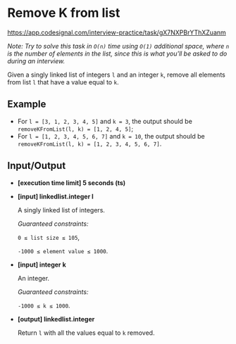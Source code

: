 # Remove K from list

https://app.codesignal.com/interview-practice/task/gX7NXPBrYThXZuanm

_Note: Try to solve this task in `O(n)` time using `O(1)` additional space, where `n` is the number of elements in the list, since this is what you'll be asked to do during an interview._

Given a singly linked list of integers `l` and an integer `k`, remove all elements from list `l` that have a value equal to `k`.

## Example

- For `l = [3, 1, 2, 3, 4, 5]` and `k = 3`, the output should be
  `removeKFromList(l, k) = [1, 2, 4, 5]`;
- For `l = [1, 2, 3, 4, 5, 6, 7]` and `k = 10`, the output should be
  `removeKFromList(l, k) = [1, 2, 3, 4, 5, 6, 7]`.

## Input/Output

- **[execution time limit] 5 seconds (ts)**

- **[input] linkedlist.integer l**

  A singly linked list of integers.

  _Guaranteed constraints:_

  `0 ≤ list size ≤ 105`,

  `-1000 ≤ element value ≤ 1000`.

- **[input] integer k**

  An integer.

  _Guaranteed constraints:_

  `-1000 ≤ k ≤ 1000`.

- **[output] linkedlist.integer**

  Return `l` with all the values equal to `k` removed.
